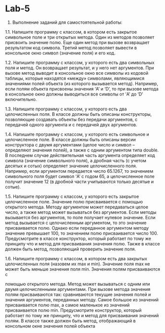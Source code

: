 # Lab-5
1. Выполнение заданий для самостоятельной работы:

1.1. Напишите программу с классом, в котором есть закрытое символьное поле и три открытых метода. Один из методов позволяет присвоить значение полю. Еще один метод при вызове возвращает результатом код символа. Третий метод позволяет вывести в консольное окно символ (значение поля) и его код.

1.2. Напишите программу с классом, у которого есть два символьных поля и метод. Он возвращает результат, и у него нет аргументов. При вызове метод выводит в консольное окно все символы из кодовой таблицы, которые находятся «между» символами, являющимися значениями полей объекта (из которого вызывается метод). Например, если полям объекта присвоены значения ‘A’ и ‘D’, то при вызове метода в консольное окно должны выводиться все символы от ‘A’ до ‘D’ включительно.

1.3. Напишите программу с классом, у которого есть два целочисленных поля. В классе должны быть описаны конструкторы, позволяющие создавать объекты без передачи аргументов, с передачей одного аргумента и с передачей двух аргументов.

1.4. Напишите программу с классом, у которого есть символьное и целочисленное поле. В классе должны быть описаны версии конструктора с двумя аргументами (целое число и символ – определяют значения полей), а также с одним аргументом типа double. В последнем случае действительная часть аргумента определяет код символа (значение символьного поля), а дробная часть (с учетом десятых и сотых) определяет значение целочисленного поля. Например, если аргументом передается число 65.1267, то значением символьного поля будет символ ‘A’ с годом 65, а целочисленное поле получит значение 12 (в дробной части учитываются только десятые и сотые).

1.5. Напишите программу с классом, у которого есть закрытое целочисленное поле. Значение полю присваивается с помощью открытого метода. Методу аргументом может передаваться целое число, а также метод может вызываться без аргументов. Если методы вызывается без аргументов, то поле получает нулевое значение. Если метод вызывается с целочисленным аргументом, то это значение присваивается полю. Однако если переданное аргументом методу значение превышает 100, то значением полю присваивается число 100. Предусмотрите в классе конструктор, который работает по тому же принципу что и метод для присваивания значения полю. Также в классе должен быть метод, позволяющий проверить значение поля.

1.6. Напишите программу с классом, в котором есть два закрытых целочисленных поля (назовем их max и min). Значение поля max не может быть меньше значения поля min. Значения полям присваиваются с

помощью открытого метода. Метод может вызываться с одним или двумя целочисленными аргументами. При вызове метода значения полям присваиваются так: сравниваются текущие значения полей и значения аргументов, переданных методу. Самое большое из значений присваивается полю max, а самое маленькое из значений присваивается полю min. Предусмотрите конструктор, который работает по тому же принципу, что и метод для присваивания значений полям. В классе также должен быть метод, отображающий в консольном окне значения полей объекта
